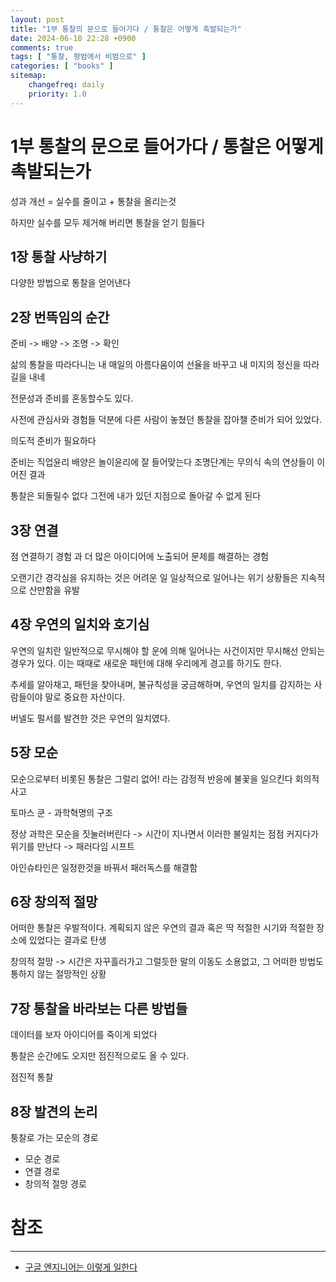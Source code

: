 ```yaml
---
layout: post
title: "1부 통찰의 문으로 들어가다 / 통찰은 어떻게 촉발되는가"
date: 2024-06-10 22:28 +0900
comments: true
tags: [ "통찰, 평범에서 비범으로" ]
categories: [ "books" ]
sitemap:
    changefreq: daily
    priority: 1.0
---
```


# 1부 통찰의 문으로 들어가다 / 통찰은 어떻게 촉발되는가

성과 개선 = 실수를 줄이고 + 통찰을 올리는것

하지만 실수를 모두 제거해 버리면 통찰을 얻기 힘들다

## 1장 통찰 사냥하기

다양한 방법으로 통찰을 얻어낸다

## 2장 번뜩임의 순간

준비 -> 배양 -> 조명 -> 확인

삶의 통찰을 따라다니는
내 매일의 아름다움이여 선율을 바꾸고
내 미지의 정신을 따라 길을 내네

전문성과 준비를 혼동할수도 있다.

사전에 관심사와 경험들 덕분에 다른 사람이 놓쳤던 통찰을 잡아챌 준비가 되어 있었다.

의도적 준비가 필요하다

준비는 직업윤리
배양은 놀이윤리에 잘 들어맞는다
조명단계는 무의식 속의 연상들이 이어진 결과

통찰은 되돌릴수 없다 그전에 내가 있던 지점으로 돌아갈 수 없게 된다

## 3장 연결
점 연결하기 경험 과 더 많은 아이디어에 노출되어 문제를 해결하는 경험

오랜기간 경각심을 유지하는 것은 어려운 일
일상적으로 일어나는 위기 상황들은 지속적으로 산만함을 유발

## 4장 우연의 일치와 호기심
우연의 일치란 일반적으로 무시해야 할 운에 의해 일어나는 사건이지만 무시해선 안되는 경우가 있다.
이는 때때로 새로운 패턴에 대해 우리에게 경고를 하기도 한다.

추세를 알아채고, 패턴을 찾아내며, 불규칙성을 궁금해하며, 우연의 일치를 감지하는 사람들이야 말로 중요한 자산이다.

버넬도 펄서를 발견한 것은 우연의 일치였다.
## 5장 모순
모순으로부터 비롯된 통찰은 그럴리 없어! 라는 감정적 반응에 불꽃을 일으킨다
회의적 사고

토마스 쿤 - 과학혁명의 구조

정상 과학은 모순을 짓눌러버린다 -> 시간이 지나면서 이러한 불일치는 점점 커지다가 위기를 만난다 -> 패러다임 시프트

아인슈타인은 일정한것을 바꿔서 패러독스를 해결함


## 6장 창의적 절망
어떠한 통찰은 우발적이다. 계획되지 않은 우연의 결과 혹은 딱 적절한 시기와 적절한 장소에 있었다는 결과로 탄생

창의적 절망 -> 시간은 자꾸흘러가고 그럴듯한 말의 이동도 소용없고, 그 어떠한 방법도 통하지 않는 절망적인 상황

## 7장 통찰을 바라보는 다른 방법들
데이터를 보자 아이디어를 죽이게 되었다

통찰은 순간에도 오지만 점진적으로도 올 수 있다.

점진적 통찰

## 8장 발견의 논리

퉁찰로 가는 모순의 경로

* 모순 경로 
* 연결 경로
* 창의적 절망 경로

# 참조
-----

* [구글 엔지니어는 이렇게 일한다](https://www.yes24.com/Product/Goods/109182479)
